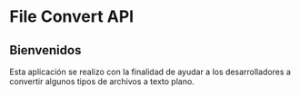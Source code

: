 # File Convert API

## Bienvenidos

Esta aplicación se realizo con la finalidad de ayudar a los desarrolladores a convertir algunos tipos de archivos a texto plano.